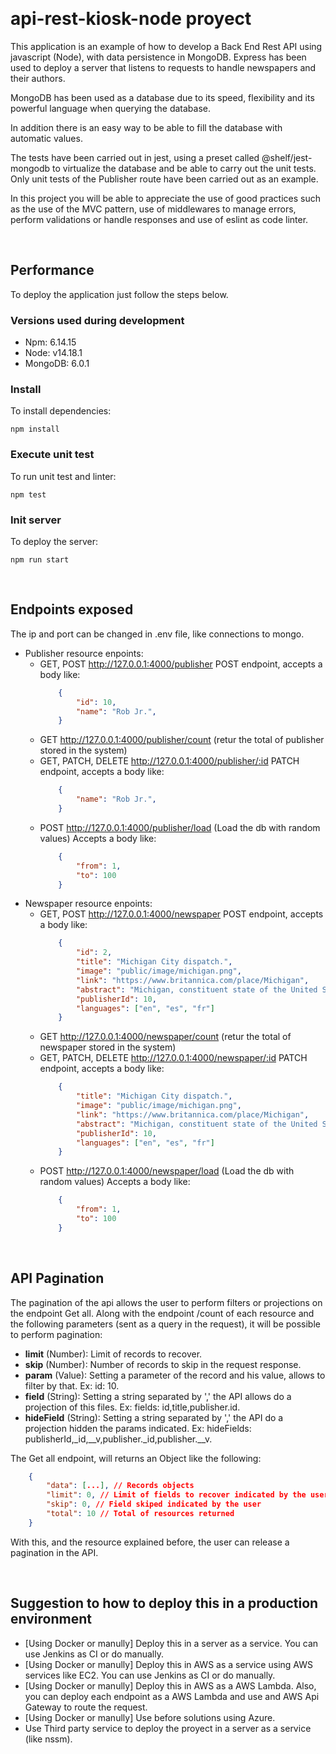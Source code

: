 &nbsp;

# api-rest-kiosk-node proyect

This application is an example of how to develop a Back End Rest API using javascript (Node), with data persistence in MongoDB. Express has been used to deploy a server that listens to requests to handle newspapers and their authors.

MongoDB has been used as a database due to its speed, flexibility and its powerful language when querying the database.


In addition there is an easy way to be able to fill the database with automatic values.


The tests have been carried out in jest, using a preset called @shelf/jest-mongodb to virtualize the database and be able to carry out the unit tests. Only unit tests of the Publisher route have been carried out as an example.

In this project you will be able to appreciate the use of good practices such as the use of the MVC pattern, use of middlewares to manage errors, perform validations or handle responses and use of eslint as code linter.

&nbsp;

## Performance
To deploy the application just follow the steps below.

### Versions used during development
- Npm: 6.14.15
- Node: v14.18.1
- MongoDB: 6.0.1

### Install

To install dependencies:

```
npm install
```

### Execute unit test

To run unit test and linter:

```
npm test
```

### Init server

To deploy the server:

```
npm run start
```

&nbsp;

## Endpoints exposed
The ip and port can be changed in .env file, like connections to mongo.
- Publisher resource enpoints:
    - GET, POST http://127.0.0.1:4000/publisher
    POST endpoint, accepts a body like:
        ```json
            {
		        "id": 10,
		        "name": "Rob Jr.",
	        }
        ```
    - GET http://127.0.0.1:4000/publisher/count (retur the total of publisher stored in the system)
    - GET, PATCH, DELETE http://127.0.0.1:4000/publisher/:id
    PATCH endpoint, accepts a body like:
        ```json
            {
		        "name": "Rob Jr.",
	        }
        ```
    - POST http://127.0.0.1:4000/publisher/load (Load the db with random values)
    Accepts a body like:
        ```json
            {
                "from": 1,
                "to": 100
            }
        ```
- Newspaper resource enpoints:
    - GET, POST http://127.0.0.1:4000/newspaper
    POST endpoint, accepts a body like:
        ```json
            {
	            "id": 2,
	            "title": "Michigan City dispatch.",
	            "image": "public/image/michigan.png",
	            "link": "https://www.britannica.com/place/Michigan",
	            "abstract": "Michigan, constituent state of the United States of America. Although by the size of           its land Michigan ranks only 22nd of the 50 states, the inclusion of the Great Lakes waters over        which it has jurisdiction increases its area considerably, placing it 11th in terms of total        area. The capital is Lansing, in south-central Michigan. The state's name is derived from     michi-gama, an Ojibwa (Chippewa) word meaning 'large lake.'",
	            "publisherId": 10,
	            "languages": ["en", "es", "fr"]
            }
        ```
    - GET http://127.0.0.1:4000/newspaper/count (retur the total of newspaper stored in the system)
    - GET, PATCH, DELETE http://127.0.0.1:4000/newspaper/:id
    PATCH endpoint, accepts a body like:
        ```json
            {
	            "title": "Michigan City dispatch.",
	            "image": "public/image/michigan.png",
	            "link": "https://www.britannica.com/place/Michigan",
	            "abstract": "Michigan, constituent state of the United States of America. Although by the size of           its land Michigan ranks only 22nd of the 50 states, the inclusion of the Great Lakes waters over        which it has jurisdiction increases its area considerably, placing it 11th in terms of total        area. The capital is Lansing, in south-central Michigan. The state's name is derived from     michi-gama, an Ojibwa (Chippewa) word meaning 'large lake.'",
	            "publisherId": 10,
	            "languages": ["en", "es", "fr"]
            }
        ```
    - POST http://127.0.0.1:4000/newspaper/load (Load the db with random values)
    Accepts a body like:
        ```json
            {
                "from": 1,
                "to": 100
            }
        ```

&nbsp;

## API Pagination
The pagination of the api allows the user to perform filters or projections on the endpoint Get all.
Along with the endpoint /count of each resource and the following parameters (sent as a query in the request), it will be possible to perform pagination:
- **limit** (Number): Limit of records to recover.
- **skip** (Number): Number of records to skip in the request response.
- **param** (Value): Setting a parameter of the record and his value, allows to filter by that. Ex: id: 10.
- **field** (String): Setting a string separated by ',' the API allows do a projection of this files. Ex: fields: id,title,publisher.id.
- **hideField** (String): Setting a string separated by ',' the API do a projection hidden the params indicated. Ex: hideFields: publisherId,_id,__v,publisher._id,publisher.__v.

The Get all endpoint, will returns an Object like the following:
```json
    {
        "data": [...], // Records objects
	    "limit": 0, // Limit of fields to recover indicated by the user
	    "skip": 0, // Field skiped indicated by the user
	    "total": 10 // Total of resources returned
    }
```
With this, and the resource explained before, the user can release a pagination in the API.

&nbsp;

## Suggestion to how to deploy this in a production environment
- [Using Docker or manully] Deploy this in a server as a service. You can use Jenkins as CI or do manually.
- [Using Docker or manully] Deploy this in AWS as a service using AWS services like EC2. You can use Jenkins as CI or do manually.
- [Using Docker or manully] Deploy this in AWS as a AWS Lambda. Also, you can deploy each endpoint as a AWS Lambda and use and AWS Api Gateway to route the request.
- [Using Docker or manully] Use before solutions using Azure.
- Use Third party service to deploy the proyect in a server as a service (like nssm).
